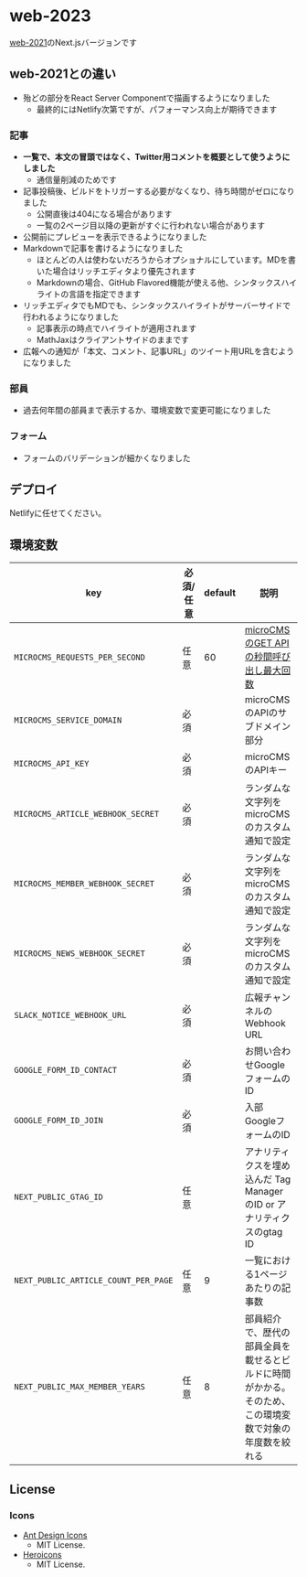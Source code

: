 # web-2023

[web-2021](https://github.com/oucrc-org/web-2021)のNext.jsバージョンです

## web-2021との違い

- 殆どの部分をReact Server Componentで描画するようになりました
  - 最終的にはNetlify次第ですが、パフォーマンス向上が期待できます

### 記事

- **一覧で、本文の冒頭ではなく、Twitter用コメントを概要として使うようにしました**
  - 通信量削減のためです
- 記事投稿後、ビルドをトリガーする必要がなくなり、待ち時間がゼロになりました
  - 公開直後は404になる場合があります
  - 一覧の2ページ目以降の更新がすぐに行われない場合があります
- 公開前にプレビューを表示できるようになりました
- Markdownで記事を書けるようになりました
  - ほとんどの人は使わないだろうからオプショナルにしています。MDを書いた場合はリッチエディタより優先されます
  - Markdownの場合、GitHub Flavored機能が使える他、シンタックスハイライトの言語を指定できます
- リッチエディタでもMDでも、シンタックスハイライトがサーバーサイドで行われるようになりました
  - 記事表示の時点でハイライトが適用されます
  - MathJaxはクライアントサイドのままです
- 広報への通知が「本文、コメント、記事URL」のツイート用URLを含むようになりました

### 部員

- 過去何年間の部員まで表示するか、環境変数で変更可能になりました

### フォーム

- フォームのバリデーションが細かくなりました

## デプロイ

Netlifyに任せてください。

## 環境変数

|key|必須/任意|default|説明|
|---|---|---|---|
|`MICROCMS_REQUESTS_PER_SECOND`|任意|60|[microCMSのGET APIの秒間呼び出し最大回数](https://document.microcms.io/manual/limitations#h1eb9467502)|
|`MICROCMS_SERVICE_DOMAIN`|必須||microCMSのAPIのサブドメイン部分|
|`MICROCMS_API_KEY`|必須||microCMSのAPIキー|
|`MICROCMS_ARTICLE_WEBHOOK_SECRET`|必須||ランダムな文字列をmicroCMSのカスタム通知で設定|
|`MICROCMS_MEMBER_WEBHOOK_SECRET`|必須||ランダムな文字列をmicroCMSのカスタム通知で設定|
|`MICROCMS_NEWS_WEBHOOK_SECRET`|必須||ランダムな文字列をmicroCMSのカスタム通知で設定|
|`SLACK_NOTICE_WEBHOOK_URL`|必須||広報チャンネルのWebhook URL|
|`GOOGLE_FORM_ID_CONTACT`|必須||お問い合わせGoogleフォームのID|
|`GOOGLE_FORM_ID_JOIN`|必須||入部GoogleフォームのID|
|`NEXT_PUBLIC_GTAG_ID`|任意||アナリティクスを埋め込んだ Tag Manager　のID or アナリティクスのgtag ID|
|`NEXT_PUBLIC_ARTICLE_COUNT_PER_PAGE`|任意|9|一覧における1ページあたりの記事数|
|`NEXT_PUBLIC_MAX_MEMBER_YEARS`|任意|8|部員紹介で、歴代の部員全員を載せるとビルドに時間がかかる。<br>そのため、この環境変数で対象の年度数を絞れる|

## License

### Icons

- [Ant Design Icons](https://github.com/ant-design/ant-design-icons)
  - MIT License.
- [Heroicons](https://github.com/tailwindlabs/heroicons)
  - MIT License.
